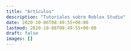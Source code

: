```yaml
---
title: "Artículos"
description: "Tutoriales sobre Roblox Studio"
date: 2020-10-06T08:49:55+00:00
lastmod: 2020-10-06T08:49:55+00:00
draft: false
images: []
---
```

